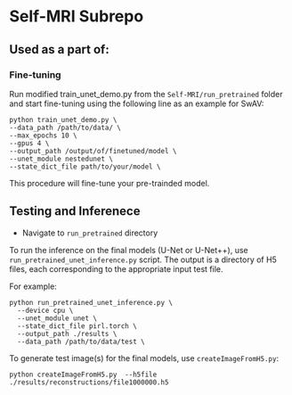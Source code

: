 # Self-MRI Subrepo

## Used as a part of:

### Fine-tuning

Run modified train_unet_demo.py from the `Self-MRI/run_pretrained` folder and start fine-tuning using the following line as an example for SwAV:

```
python train_unet_demo.py \
--data_path /path/to/data/ \
--max_epochs 10 \
--gpus 4 \
--output_path /output/of/finetuned/model \
--unet_module nestedunet \
--state_dict_file path/to/your/model \
```
This procedure will fine-tune your pre-trainded model.


## Testing and Inferenece 

* Navigate to `run_pretrained` directory

To run the inference on the final models (U-Net or U-Net++), use `run_pretrained_unet_inference.py` script.  The output is a directory of H5 files, each corresponding to the appropriate input test file.

For example:

```
python run_pretrained_unet_inference.py \
  --device cpu \
  --unet_module unet \
  --state_dict_file pirl.torch \
  --output_path ./results \
  --data_path /path/to/data/test \
```

To generate test image(s) for the final models, use `createImageFromH5.py`:

```
python createImageFromH5.py  --h5file ./results/reconstructions/file1000000.h5
```
